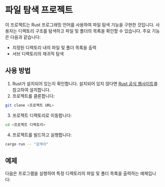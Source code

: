 # 파일 탐색 프로젝트

이 프로젝트는 Rust 프로그래밍 언어를 사용하여 파일 탐색 기능을 구현한 것입니다. 사용자는 디렉토리 구조를 탐색하고 파일 및 폴더의 목록을 확인할 수 있습니다. 주요 기능은 다음과 같습니다:

- 지정된 디렉토리 내의 파일 및 폴더 목록을 출력
- 서브 디렉토리의 재귀적 탐색

## 사용 방법

1. Rust가 설치되어 있는지 확인합니다. 설치되어 있지 않다면 [Rust 공식 웹사이트](https://www.rust-lang.org/)를 참고하여 설치합니다.
2. 프로젝트를 클론합니다:
  ```sh
  git clone <프로젝트 URL>
  ```
3. 프로젝트 디렉토리로 이동합니다:
  ```sh
  cd <프로젝트 디렉토리>
  ```
4. 프로젝트를 빌드하고 실행합니다:
  ```sh
  cargo run -- "검색어"
  ```

## 예제

다음은 프로그램을 실행하여 특정 디렉토리의 파일 및 폴더 목록을 출력하는 예제입니다:
